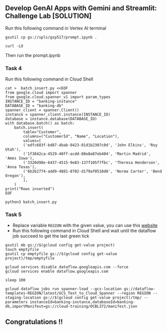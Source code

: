 ## Develop GenAI Apps with Gemini and Streamlit: Challenge Lab [SOLUTION]

Run this following command in Vertex AI terminal
```
gsutil cp gs://spls/gsp517/prompt.ipynb .

curl -LO 
```

Then run the prompt.ipynb

### Task 4
Run this following command in Cloud Shell
```
cat >  batch_insert.py <<EOF
from google.cloud import spanner
from google.cloud.spanner_v1 import param_types
INSTANCE_ID = "banking-instance"
DATABASE_ID = "banking-db"
spanner_client = spanner.Client()
instance = spanner_client.instance(INSTANCE_ID)
database = instance.database(DATABASE_ID)
with database.batch() as batch:
    batch.insert(
        table="Customer",
        columns=("CustomerId", "Name", "Location"),
        values=[
        ('edfc683f-bd87-4bab-9423-01d1b2307c0d', 'John Elkins', 'Roy Utah'),
        ('1f3842ca-4529-40ff-acdd-88e8a87eb404', 'Martin Madrid', 'Ames Iowa'),
        ('3320d98e-6437-4515-9e83-137f105f7fbc', 'Theresa Henderson', 'Anna Texas'),
        ('6b2b2774-add9-4881-8702-d179af0518d8', 'Norma Carter', 'Bend Oregon'),
        ],
    )
print("Rows inserted")
EOF

python3 batch_insert.py
```

### Task 5
* Replace variable ```REGION``` with the given value, you can use this [website](https://www.browserling.com/tools/text-replace) <br />
* Run this following command in Cloud Shell and wait until the dataflow job succeed to get the last green tick
```
gsutil mb gs://$(gcloud config get-value project)
touch emptyfile
gsutil cp emptyfile gs://$(gcloud config get-value project)/tmp/emptyfile

gcloud services disable dataflow.googleapis.com --force
gcloud services enable dataflow.googleapis.com

sleep 100

gcloud dataflow jobs run spanner-load --gcs-location gs://dataflow-templates-REGION/latest/GCS_Text_to_Cloud_Spanner --region REGION --staging-location gs://$(gcloud config get-value project)/tmp/ --parameters instanceId=banking-instance,databaseId=banking-db,importManifest=gs://cloud-training/OCBL372/manifest.json
```

## Congratulations !! 
